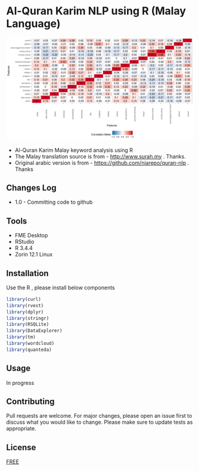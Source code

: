 # Al-Quran Karim NLP using R (Malay Language)

![Image description](Rplot01.png)

* Al-Quran Karim Malay keyword analysis using R
* The Malay translation source is from - http://www.surah.my . Thanks.
* Original arabic version is from - https://github.com/niarepo/quran-nlp . Thanks

## Changes Log
* 1.0 - Committing code to github

## Tools
* FME Desktop
* RStudio
* R 3.4.4
* Zorin 12.1 Linux

## Installation

Use the R , please install below components

```r
library(curl)
library(rvest)
library(dplyr)
library(stringr)
library(RSQLite)
library(DataExplorer)
library(tm)
library(wordcloud)
library(quanteda)
```

## Usage

In progress

## Contributing
Pull requests are welcome. For major changes, please open an issue first to discuss what you would like to change.
Please make sure to update tests as appropriate.

## License
[FREE](https://opensource.org/licenses)
